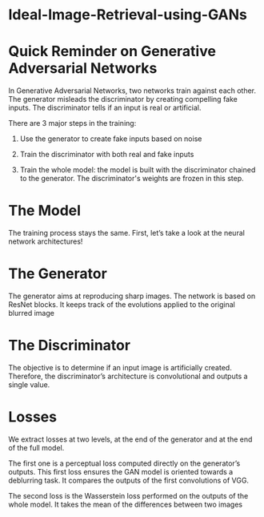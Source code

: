 # Ideal-Image-Retrieval-using-GANs

 # Quick Reminder on Generative Adversarial Networks

 In Generative Adversarial Networks, two networks train against each other. The generator misleads the discriminator by creating compelling fake inputs. The discriminator tells  if an input is real or artificial.

There are 3 major steps in the training:

 1) Use the generator to create fake inputs based on noise

 2) Train the discriminator with both real and fake inputs

 3) Train the whole model: the model is built with the discriminator chained to the generator. The discriminator's weights are frozen in this step.

# The Model

 The training process stays the same. First, let’s take a look at the neural network architectures!

# The Generator

 The generator aims at reproducing sharp images. The network is based on ResNet blocks. It keeps track of the evolutions applied to the original blurred image

# The Discriminator

 The objective is to determine if an input image is artificially created. Therefore, the discriminator’s architecture is convolutional and outputs a single value.

# Losses

 We extract losses at two levels, at the end of the generator and at the end of the full model.

 The first one is a perceptual loss computed directly on the generator’s outputs. This first loss ensures the GAN model is oriented towards a deblurring task. It compares the   outputs of the first convolutions of VGG.

 The second loss is the Wasserstein loss performed on the outputs of the whole model. It takes the mean of the differences between two images
